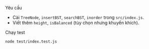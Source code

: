Yêu cầu
- Cài `TreeNode`, `insertBST`, `searchBST`, `inorder` trong `src/index.js`.
- Viết thêm `height`, `isBalanced` (tùy chọn nhưng khuyến khích).

Chạy test
```bash
node test/index.test.js
```
